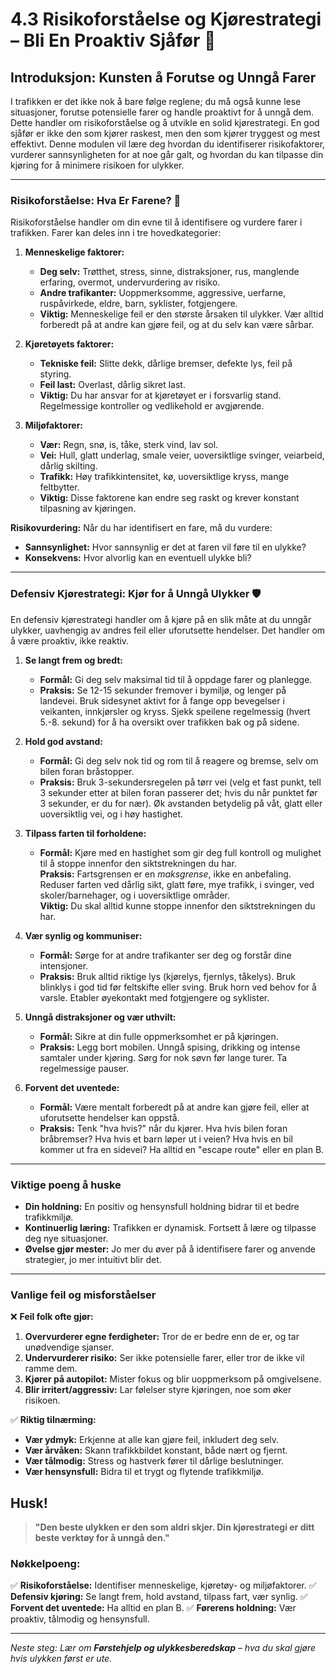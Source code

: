 # 4.3 Risikoforståelse og Kjørestrategi – Bli En Proaktiv Sjåfør 🧠

## Introduksjon: Kunsten å Forutse og Unngå Farer

I trafikken er det ikke nok å bare følge reglene; du må også kunne lese situasjoner, forutse potensielle farer og handle proaktivt for å unngå dem. Dette handler om risikoforståelse og å utvikle en solid kjørestrategi. En god sjåfør er ikke den som kjører raskest, men den som kjører tryggest og mest effektivt. Denne modulen vil lære deg hvordan du identifiserer risikofaktorer, vurderer sannsynligheten for at noe går galt, og hvordan du kan tilpasse din kjøring for å minimere risikoen for ulykker.

---

### Risikoforståelse: Hva Er Farene? 🤔

Risikoforståelse handler om din evne til å identifisere og vurdere farer i trafikken. Farer kan deles inn i tre hovedkategorier:

1.  **Menneskelige faktorer:**  
    -   **Deg selv:** Trøtthet, stress, sinne, distraksjoner, rus, manglende erfaring, overmot, undervurdering av risiko.  
    -   **Andre trafikanter:** Uoppmerksomme, aggressive, uerfarne, ruspåvirkede, eldre, barn, syklister, fotgjengere.  
    -   **Viktig:** Menneskelige feil er den største årsaken til ulykker. Vær alltid forberedt på at andre kan gjøre feil, og at du selv kan være sårbar.

2.  **Kjøretøyets faktorer:**  
    -   **Tekniske feil:** Slitte dekk, dårlige bremser, defekte lys, feil på styring.  
    -   **Feil last:** Overlast, dårlig sikret last.  
    -   **Viktig:** Du har ansvar for at kjøretøyet er i forsvarlig stand. Regelmessige kontroller og vedlikehold er avgjørende.

3.  **Miljøfaktorer:**  
    -   **Vær:** Regn, snø, is, tåke, sterk vind, lav sol.  
    -   **Vei:** Hull, glatt underlag, smale veier, uoversiktlige svinger, veiarbeid, dårlig skilting.  
    -   **Trafikk:** Høy trafikkintensitet, kø, uoversiktlige kryss, mange feltbytter.  
    -   **Viktig:** Disse faktorene kan endre seg raskt og krever konstant tilpasning av kjøringen.

**Risikovurdering:** Når du har identifisert en fare, må du vurdere:

-   **Sannsynlighet:** Hvor sannsynlig er det at faren vil føre til en ulykke?
-   **Konsekvens:** Hvor alvorlig kan en eventuell ulykke bli?

---

### Defensiv Kjørestrategi: Kjør for å Unngå Ulykker 🛡️

En defensiv kjørestrategi handler om å kjøre på en slik måte at du unngår ulykker, uavhengig av andres feil eller uforutsette hendelser. Det handler om å være proaktiv, ikke reaktiv.

1.  **Se langt frem og bredt:**  
    -   **Formål:** Gi deg selv maksimal tid til å oppdage farer og planlegge.  
    -   **Praksis:** Se 12-15 sekunder fremover i bymiljø, og lenger på landevei. Bruk sidesynet aktivt for å fange opp bevegelser i veikanten, innkjørsler og kryss. Sjekk speilene regelmessig (hvert 5.-8. sekund) for å ha oversikt over trafikken bak og på sidene.

2.  **Hold god avstand:**  
    -   **Formål:** Gi deg selv nok tid og rom til å reagere og bremse, selv om bilen foran bråstopper.  
    -   **Praksis:** Bruk 3-sekundersregelen på tørr vei (velg et fast punkt, tell 3 sekunder etter at bilen foran passerer det; hvis du når punktet før 3 sekunder, er du for nær). Øk avstanden betydelig på våt, glatt eller uoversiktlig vei, og i høy hastighet.

3.  **Tilpass farten til forholdene:**  
    -   **Formål:** Kjøre med en hastighet som gir deg full kontroll og mulighet til å stoppe innenfor den siktstrekningen du har.  
    **Praksis:** Fartsgrensen er en *maksgrense*, ikke en anbefaling. Reduser farten ved dårlig sikt, glatt føre, mye trafikk, i svinger, ved skoler/barnehager, og i uoversiktlige områder.  
    **Viktig:** Du skal alltid kunne stoppe innenfor den siktstrekningen du har.

4.  **Vær synlig og kommuniser:**  
    -   **Formål:** Sørge for at andre trafikanter ser deg og forstår dine intensjoner.  
    -   **Praksis:** Bruk alltid riktige lys (kjørelys, fjernlys, tåkelys). Bruk blinklys i god tid før feltskifte eller sving. Bruk horn ved behov for å varsle. Etabler øyekontakt med fotgjengere og syklister.

5.  **Unngå distraksjoner og vær uthvilt:**  
    -   **Formål:** Sikre at din fulle oppmerksomhet er på kjøringen.  
    -   **Praksis:** Legg bort mobilen. Unngå spising, drikking og intense samtaler under kjøring. Sørg for nok søvn før lange turer. Ta regelmessige pauser.

6.  **Forvent det uventede:**  
    -   **Formål:** Være mentalt forberedt på at andre kan gjøre feil, eller at uforutsette hendelser kan oppstå.  
    -   **Praksis:** Tenk "hva hvis?" når du kjører. Hva hvis bilen foran bråbremser? Hva hvis et barn løper ut i veien? Hva hvis en bil kommer ut fra en sidevei? Ha alltid en "escape route" eller en plan B.

---

### Viktige poeng å huske

-   **Din holdning:** En positiv og hensynsfull holdning bidrar til et bedre trafikkmiljø.
-   **Kontinuerlig læring:** Trafikken er dynamisk. Fortsett å lære og tilpasse deg nye situasjoner.
-   **Øvelse gjør mester:** Jo mer du øver på å identifisere farer og anvende strategier, jo mer intuitivt blir det.

---

### Vanlige feil og misforståelser

❌ **Feil folk ofte gjør:**
1.  **Overvurderer egne ferdigheter:** Tror de er bedre enn de er, og tar unødvendige sjanser.
2.  **Undervurderer risiko:** Ser ikke potensielle farer, eller tror de ikke vil ramme dem.
3.  **Kjører på autopilot:** Mister fokus og blir uoppmerksom på omgivelsene.
4.  **Blir irritert/aggressiv:** Lar følelser styre kjøringen, noe som øker risikoen.

✅ **Riktig tilnærming:**
-   **Vær ydmyk:** Erkjenne at alle kan gjøre feil, inkludert deg selv.
-   **Vær årvåken:** Skann trafikkbildet konstant, både nært og fjernt.
-   **Vær tålmodig:** Stress og hastverk fører til dårlige beslutninger.
-   **Vær hensynsfull:** Bidra til et trygt og flytende trafikkmiljø.

## Husk!

> **"Den beste ulykken er den som aldri skjer. Din kjørestrategi er ditt beste verktøy for å unngå den."**

### Nøkkelpoeng:
✅ **Risikoforståelse:** Identifiser menneskelige, kjøretøy- og miljøfaktorer.
✅ **Defensiv kjøring:** Se langt frem, hold avstand, tilpass fart, vær synlig.
✅ **Forvent det uventede:** Ha alltid en plan B.
✅ **Førerens holdning:** Vær proaktiv, tålmodig og hensynsfull.

---

*Neste steg: Lær om **Førstehjelp og ulykkesberedskap** – hva du skal gjøre hvis ulykken først er ute.*